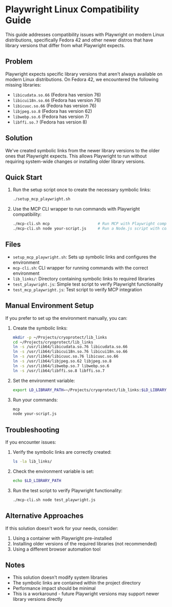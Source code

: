# Playwright Linux Compatibility Guide

This guide addresses compatibility issues with Playwright on modern Linux distributions, specifically Fedora 42 and other newer distros that have library versions that differ from what Playwright expects.

## Problem

Playwright expects specific library versions that aren't always available on modern Linux distributions. On Fedora 42, we encountered the following missing libraries:

- `libicudata.so.66` (Fedora has version 76)
- `libicui18n.so.66` (Fedora has version 76)
- `libicuuc.so.66` (Fedora has version 76)
- `libjpeg.so.8` (Fedora has version 62)
- `libwebp.so.6` (Fedora has version 7)
- `libffi.so.7` (Fedora has version 8)

## Solution

We've created symbolic links from the newer library versions to the older ones that Playwright expects. This allows Playwright to run without requiring system-wide changes or installing older library versions.

## Quick Start

1. Run the setup script once to create the necessary symbolic links:
   ```bash
   ./setup_mcp_playwright.sh
   ```

2. Use the MCP CLI wrapper to run commands with Playwright compatibility:
   ```bash
   ./mcp-cli.sh mcp                     # Run MCP with Playwright compatibility
   ./mcp-cli.sh node your-script.js     # Run a Node.js script with compatibility
   ```

## Files

- `setup_mcp_playwright.sh`: Sets up symbolic links and configures the environment
- `mcp-cli.sh`: CLI wrapper for running commands with the correct environment
- `lib_links/`: Directory containing symbolic links to required libraries
- `test_playwright.js`: Simple test script to verify Playwright functionality
- `test_mcp_playwright.js`: Test script to verify MCP integration

## Manual Environment Setup

If you prefer to set up the environment manually, you can:

1. Create the symbolic links:
   ```bash
   mkdir -p ~/Projects/cryoprotect/lib_links
   cd ~/Projects/cryoprotect/lib_links
   ln -s /usr/lib64/libicudata.so.76 libicudata.so.66
   ln -s /usr/lib64/libicui18n.so.76 libicui18n.so.66
   ln -s /usr/lib64/libicuuc.so.76 libicuuc.so.66
   ln -s /usr/lib64/libjpeg.so.62 libjpeg.so.8
   ln -s /usr/lib64/libwebp.so.7 libwebp.so.6
   ln -s /usr/lib64/libffi.so.8 libffi.so.7
   ```

2. Set the environment variable:
   ```bash
   export LD_LIBRARY_PATH=~/Projects/cryoprotect/lib_links:$LD_LIBRARY_PATH
   ```

3. Run your commands:
   ```bash
   mcp
   node your-script.js
   ```

## Troubleshooting

If you encounter issues:

1. Verify the symbolic links are correctly created:
   ```bash
   ls -la lib_links/
   ```

2. Check the environment variable is set:
   ```bash
   echo $LD_LIBRARY_PATH
   ```

3. Run the test script to verify Playwright functionality:
   ```bash
   ./mcp-cli.sh node test_playwright.js
   ```

## Alternative Approaches

If this solution doesn't work for your needs, consider:

1. Using a container with Playwright pre-installed
2. Installing older versions of the required libraries (not recommended)
3. Using a different browser automation tool

## Notes

- This solution doesn't modify system libraries
- The symbolic links are contained within the project directory
- Performance impact should be minimal
- This is a workaround - future Playwright versions may support newer library versions directly